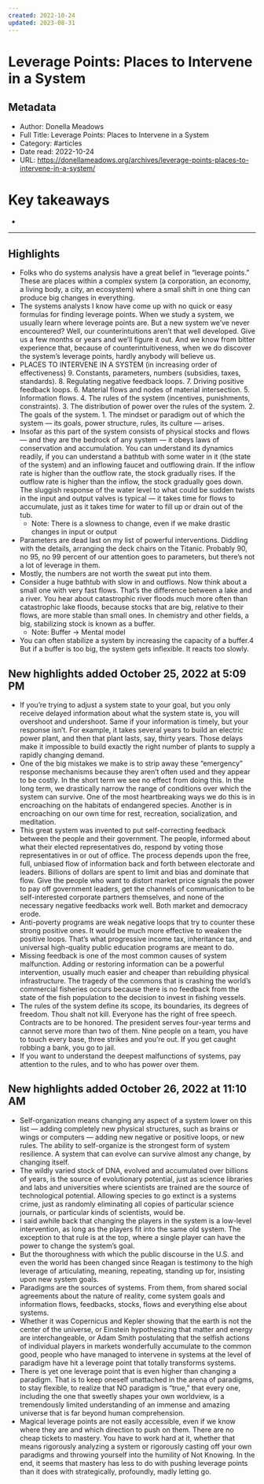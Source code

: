 ```yaml
---
created: 2022-10-24
updated: 2023-08-31
---
```

# Leverage Points: Places to Intervene in a System

## Metadata
- Author: Donella Meadows
- Full Title: Leverage Points: Places to Intervene in a System
- Category: #articles
- Date read: 2022-10-24
- URL: https://donellameadows.org/archives/leverage-points-places-to-intervene-in-a-system/
# Key takeaways
- 

---

## Highlights
- Folks who do systems analysis have a great belief in “leverage points.” These are places within a complex system (a corporation, an economy, a living body, a city, an ecosystem) where a small shift in one thing can produce big changes in everything.
- The systems analysts I know have come up with no quick or easy formulas for finding leverage points. When we study a system, we usually learn where leverage points are. But a new system we’ve never encountered? Well, our counterintuitions aren’t that well developed. Give us a few months or years and we’ll figure it out. And we know from bitter experience that, because of counterintuitiveness, when we do discover the system’s leverage points, hardly anybody will believe us.
- PLACES TO INTERVENE IN A SYSTEM (in increasing order of effectiveness) 9. Constants, parameters, numbers (subsidies, taxes, standards). 8. Regulating negative feedback loops. 7. Driving positive feedback loops. 6. Material flows and nodes of material intersection. 5. Information flows. 4. The rules of the system (incentives, punishments, constraints). 3. The distribution of power over the rules of the system. 2. The goals of the system. 1. The mindset or paradigm out of which the system — its goals, power structure, rules, its culture — arises.
- Insofar as this part of the system consists of physical stocks and flows — and they are the bedrock of any system — it obeys laws of conservation and accumulation. You can understand its dynamics readily, if you can understand a bathtub with some water in it (the state of the system) and an inflowing faucet and outflowing drain. If the inflow rate is higher than the outflow rate, the stock gradually rises. If the outflow rate is higher than the inflow, the stock gradually goes down. The sluggish response of the water level to what could be sudden twists in the input and output valves is typical — it takes time for flows to accumulate, just as it takes time for water to fill up or drain out of the tub.
    - Note: There is a slowness to change, even if we make drastic changes in input or output
- Parameters are dead last on my list of powerful interventions. Diddling with the details, arranging the deck chairs on the Titanic. Probably 90, no 95, no 99 percent of our attention goes to parameters, but there’s not a lot of leverage in them.
- Mostly, the numbers are not worth the sweat put into them.
- Consider a huge bathtub with slow in and outflows. Now think about a small one with very fast flows. That’s the difference between a lake and a river. You hear about catastrophic river floods much more often than catastrophic lake floods, because stocks that are big, relative to their flows, are more stable than small ones. In chemistry and other fields, a big, stabilizing stock is known as a buffer.
    - Note: Buffer -> Mental model
- You can often stabilize a system by increasing the capacity of a buffer.4 But if a buffer is too big, the system gets inflexible. It reacts too slowly.
## New highlights added October 25, 2022 at 5:09 PM
- If you’re trying to adjust a system state to your goal, but you only receive delayed information about what the system state is, you will overshoot and undershoot. Same if your information is timely, but your response isn’t. For example, it takes several years to build an electric power plant, and then that plant lasts, say, thirty years. Those delays make it impossible to build exactly the right number of plants to supply a rapidly changing demand.
- One of the big mistakes we make is to strip away these “emergency” response mechanisms because they aren’t often used and they appear to be costly. In the short term we see no effect from doing this. In the long term, we drastically narrow the range of conditions over which the system can survive. One of the most heartbreaking ways we do this is in encroaching on the habitats of endangered species. Another is in encroaching on our own time for rest, recreation, socialization, and meditation.
- This great system was invented to put self-correcting feedback between the people and their government. The people, informed about what their elected representatives do, respond by voting those representatives in or out of office. The process depends upon the free, full, unbiased flow of information back and forth between electorate and leaders. Billions of dollars are spent to limit and bias and dominate that flow. Give the people who want to distort market price signals the power to pay off government leaders, get the channels of communication to be self-interested corporate partners themselves, and none of the necessary negative feedbacks work well. Both market and democracy erode.
- Anti-poverty programs are weak negative loops that try to counter these strong positive ones. It would be much more effective to weaken the positive loops. That’s what progressive income tax, inheritance tax, and universal high-quality public education programs are meant to do.
- Missing feedback is one of the most common causes of system malfunction. Adding or restoring information can be a powerful intervention, usually much easier and cheaper than rebuilding physical infrastructure. The tragedy of the commons that is crashing the world’s commercial fisheries occurs because there is no feedback from the state of the fish population to the decision to invest in fishing vessels.
- The rules of the system define its scope, its boundaries, its degrees of freedom. Thou shalt not kill. Everyone has the right of free speech. Contracts are to be honored. The president serves four-year terms and cannot serve more than two of them. Nine people on a team, you have to touch every base, three strikes and you’re out. If you get caught robbing a bank, you go to jail.
- If you want to understand the deepest malfunctions of systems, pay attention to the rules, and to who has power over them.
## New highlights added October 26, 2022 at 11:10 AM
- Self-organization means changing any aspect of a system lower on this list — adding completely new physical structures, such as brains or wings or computers — adding new negative or positive loops, or new rules. The ability to self-organize is the strongest form of system resilience. A system that can evolve can survive almost any change, by changing itself.
- The wildly varied stock of DNA, evolved and accumulated over billions of years, is the source of evolutionary potential, just as science libraries and labs and universities where scientists are trained are the source of technological potential. Allowing species to go extinct is a systems crime, just as randomly eliminating all copies of particular science journals, or particular kinds of scientists, would be.
- I said awhile back that changing the players in the system is a low-level intervention, as long as the players fit into the same old system. The exception to that rule is at the top, where a single player can have the power to change the system’s goal.
- But the thoroughness with which the public discourse in the U.S. and even the world has been changed since Reagan is testimony to the high leverage of articulating, meaning, repeating, standing up for, insisting upon new system goals.
- Paradigms are the sources of systems. From them, from shared social agreements about the nature of reality, come system goals and information flows, feedbacks, stocks, flows and everything else about systems.
- Whether it was Copernicus and Kepler showing that the earth is not the center of the universe, or Einstein hypothesizing that matter and energy are interchangeable, or Adam Smith postulating that the selfish actions of individual players in markets wonderfully accumulate to the common good, people who have managed to intervene in systems at the level of paradigm have hit a leverage point that totally transforms systems.
- There is yet one leverage point that is even higher than changing a paradigm. That is to keep oneself unattached in the arena of paradigms, to stay flexible, to realize that NO paradigm is “true,” that every one, including the one that sweetly shapes your own worldview, is a tremendously limited understanding of an immense and amazing universe that is far beyond human comprehension.
- Magical leverage points are not easily accessible, even if we know where they are and which direction to push on them. There are no cheap tickets to mastery. You have to work hard at it, whether that means rigorously analyzing a system or rigorously casting off your own paradigms and throwing yourself into the humility of Not Knowing. In the end, it seems that mastery has less to do with pushing leverage points than it does with strategically, profoundly, madly letting go.
